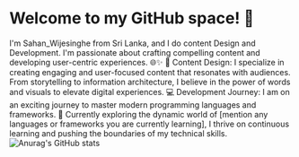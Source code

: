 # Welcome to my GitHub space! 👋
I'm Sahan_Wijesinghe from Sri Lanka, and I do content Design and Development.
I'm passionate about crafting compelling content and developing user-centric experiences. 🌐✨
🎨 Content Design:
I specialize in creating engaging and user-focused content that resonates with audiences. From storytelling to information architecture, I believe in the power of words and visuals to elevate digital experiences.
💻 Development Journey:
I am on an exciting journey to master modern programming languages and frameworks. 🚀 Currently exploring the dynamic world of [mention any languages or frameworks you are currently learning], I thrive on continuous learning and pushing the boundaries of my technical skills.
![Anurag's GitHub stats](https://github-readme-stats.vercel.app/api?username=sahan-23&theme=dark&show_icons=true)

